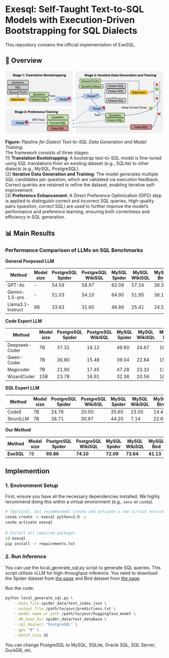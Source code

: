 # Exesql: Self-Taught Text-to-SQL Models with Execution-Driven Bootstrapping for SQL Dialects
This repository contains the official implementation of ExeSQL.

## 🧭 Overview
![Pipeline](fig/main.png)

**Figure:** *Pipeline for Dialect Text-to-SQL Data Generation and Model Training.*  
The framework consists of three stages:  
(1) **Translation Bootstrapping**: A bootstrap text-to-SQL model is fine-tuned using SQL translations from an existing dataset (e.g., SQLite) to other dialects (e.g., MySQL, PostgreSQL).  
(2) **Iterative Data Generation and Training**: The model generates multiple SQL candidates per question, which are validated via execution feedback. Correct queries are retained to refine the dataset, enabling iterative self-improvement.  
(3) **Preference Enhancement**: A Direct Preference Optimization (DPO) step is applied to distinguish correct and incorrect SQL queries. High-quality pairs (question, correct SQL) are used to further improve the model’s performance and preference learning, ensuring both correctness and efficiency in SQL generation.

## 📊 Main Results
### Performance Comparison of LLMs on SQL Benchmarks

**General Purposed LLM**

| Method               | Model size | PostgreSQL Spider | PostgreSQL WikiSQL | MySQL Spider | MySQL WikiSQL | MySQL Bird | Oracle Spider | Average |
|----------------------|------------|-------------------|--------------------|--------------|----------------|-------------|----------------|---------|
| GPT-4o               | -          | 54.59             | 58.97              | 62.09        | 57.24          | 36.38       | 64.86          | 55.69   |
| Gemini-1.5-pro       | -          | 51.03             | 54.10              | 64.90        | 51.95          | 36.11       | 65.21          | 53.88   |
| Llama3.1-Instruct    | 8B         | 33.63             | 31.60              | 48.86        | 25.41          | 24.58       | 30.00          | 32.35   |

**Code Expert LLM**

| Method               | Model size | PostgreSQL Spider | PostgreSQL WikiSQL | MySQL Spider | MySQL WikiSQL | MySQL Bird | Oracle Spider | Average |
|----------------------|------------|-------------------|--------------------|--------------|----------------|-------------|----------------|---------|
| Deepseek-Coder       | 7B         | 37.31             | 18.12              | 49.60        | 24.67          | 16.00       | 50.77          | 32.75   |
| Qwen-Coder           | 7B         | 36.80             | 15.48              | 39.04        | 22.84          | 15.36       | 58.31          | 31.31   |
| Magicoder            | 7B         | 21.90             | 17.45              | 47.28        | 23.32          | 13.23       | 26.60          | 24.96   |
| WizardCoder          | 15B        | 23.78             | 16.91              | 32.36        | 20.56          | 18.38       | 36.33          | 24.72   |

**SQL Expert LLM**

| Method               | Model size | PostgreSQL Spider | PostgreSQL WikiSQL | MySQL Spider | MySQL WikiSQL | MySQL Bird | Oracle Spider | Average |
|----------------------|------------|-------------------|--------------------|--------------|----------------|-------------|----------------|---------|
| CodeS                | 7B         | 24.76             | 20.00              | 35.60        | 23.00          | 14.41       | 37.40          | 25.86   |
| StructLLM            | 7B         | 38.71             | 30.97              | 44.20        | 7.14           | 22.69       | 33.16          | 29.48   |

**Our Method**

| Method               | Model size | PostgreSQL Spider | PostgreSQL WikiSQL | MySQL Spider | MySQL WikiSQL | MySQL Bird | Oracle Spider | Average |
|----------------------|------------|-------------------|--------------------|--------------|----------------|-------------|----------------|---------|
| **ExeSQL**           | 7B         | **69.86**         | **74.10**          | **72.09**    | **73.64**      | **41.13**   | **69.35**      | **66.70** |

## Implemention

### 1. Environment Setup

First, ensure you have all the necessary dependencies installed. We highly recommend doing this within a virtual environment (e.g., `venv` or `conda`).

```bash
# (Optional, but recommended) Create and activate a new virtual environment
conda create -n exesql python=3.9 -y
conda activate exesql

# Install all required packages
cd exesql
pip install -r requirements.txt
```

### 2. Run Inference
You can use the local_generate_sql.py script to generate SQL queries. This script utilizes vLLM for high-throughput inference. You need to download the Spider dataset from [the page](https://yale-lily.github.io/spider) and Bird dataset from [the page](https://bird-bench.github.io/).

Run the code:
```bash
python local_generate_sql.py \
    --data_file spider_data/test_index.json \
    --output_file /path/to/your/predictions.txt \
    --model_name_or_path /path/to/your/huggingface_model \
    --db_base_dir spider_data/test_database \
    --sql_dialect "PostgreSQL" \
    --gpu "0" \
    --batch_size 32
```
You can change PostgreSQL to MySQL, SQLite, Oracle SQL, SQL Server, DuckDB, etc. 
